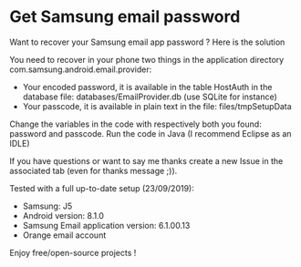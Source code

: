 # Get Samsung email password
Want to recover your Samsung email app password ? Here is the solution

You need to recover in your phone two things in the application directory com.samsung.android.email.provider:
- Your encoded password, it is available in the table HostAuth in the database file: databases/EmailProvider.db (use SQLite for instance)
- Your passcode, it is available in plain text in the file: files/tmpSetupData

Change the variables in the code with respectively both you found: password and passcode.
Run the code in Java (I recommend Eclipse as an IDLE)

If you have questions or want to say me thanks create a new Issue in the associated tab (even for thanks message ;)).

Tested with a full up-to-date setup (23/09/2019):
- Samsung: J5
- Android version: 8.1.0
- Samsung Email application version: 6.1.00.13
- Orange email account

Enjoy free/open-source projects !
